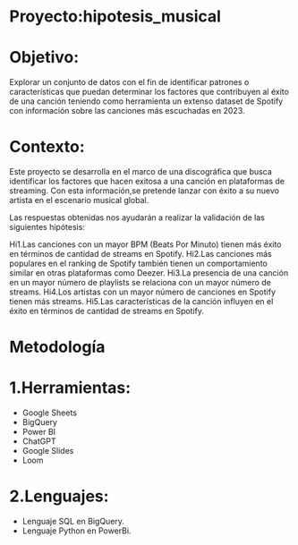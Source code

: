 # Proyecto:hipotesis_musical

# Objetivo:
Explorar un conjunto de datos con el fin de identificar patrones o características que puedan determinar los factores que contribuyen al éxito de una canción teniendo como herramienta un extenso dataset de Spotify con información sobre las canciones más escuchadas en 2023.

# Contexto: 
Este proyecto se desarrolla en el marco de una discográfica que busca identificar los factores que hacen exitosa a una canción en plataformas de streaming. Con esta información,se pretende lanzar con éxito a su nuevo artista en el escenario musical global.

Las respuestas obtenidas nos ayudarán a realizar la validación de las siguientes hipótesis:

Hi1.Las canciones con un mayor BPM (Beats Por Minuto) tienen más éxito en términos de cantidad de streams en Spotify.
Hi2.Las canciones más populares en el ranking de Spotify también tienen un comportamiento similar en otras plataformas como Deezer.
Hi3.La presencia de una canción en un mayor número de playlists se relaciona con un mayor número de streams.
Hi4.Los artistas con un mayor número de canciones en Spotify tienen más streams.
Hi5.Las características de la canción influyen en el éxito en términos de cantidad de streams en Spotify.

# Metodología
# 1.Herramientas:
* Google Sheets
* BigQuery
* Power BI
* ChatGPT 
* Google Slides 
* Loom
  
# 2.Lenguajes:
* Lenguaje SQL en BigQuery.
* Lenguaje Python en PowerBi.
